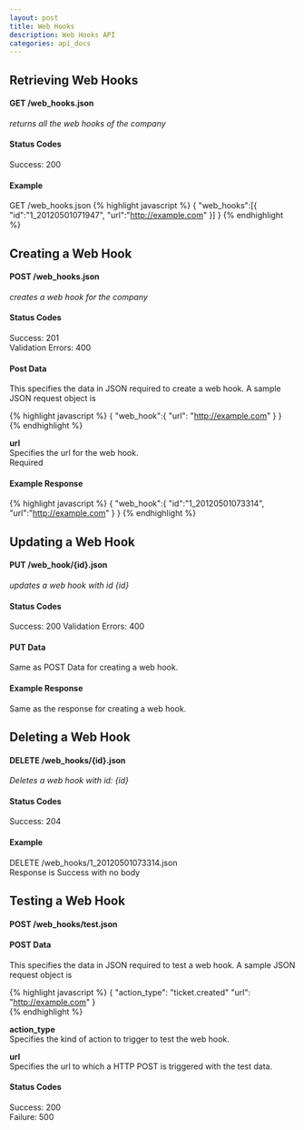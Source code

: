 ```yaml
---
layout: post
title: Web Hooks
description: Web Hooks API
categories: api_docs
---
```


Retrieving Web Hooks
-------------------
#### GET /web_hooks.json
*returns all the web hooks of the company*

#### Status Codes
Success: 200

#### Example
GET /web_hooks.json
{% highlight javascript %}
  {
    "web_hooks":[{
      "id":"1_20120501071947",
      "url":"http://example.com"
    }]
  }
{% endhighlight %}

Creating a Web Hook
-------------------
#### POST /web_hooks.json
*creates a web hook for the company*

#### Status Codes
Success: 201  
Validation Errors: 400

#### Post Data
This specifies the data in JSON required to create a web hook. A sample JSON request object is 

{% highlight javascript %}
  {
  "web_hook":{
    "url": "http://example.com"
  }
}  
{% endhighlight %} 

**url**  
Specifies the url for the web hook.  
Required

#### Example Response
{% highlight javascript %}
  {
    "web_hook":{
      "id":"1_20120501073314",
      "url":"http://example.com"
    }
  }
{% endhighlight %}

Updating a Web Hook
-------------------
#### PUT /web_hook/{id}.json
*updates a web hook with id {id}*

#### Status Codes
Success: 200
Validation Errors: 400

#### PUT Data
Same as POST Data for creating a web hook. 

#### Example Response
Same as the response for creating a web hook.

Deleting a Web Hook
-------------------
#### DELETE /web_hooks/{id}.json
*Deletes a web hook with id: {id}*

#### Status Codes
Success: 204  

#### Example
DELETE /web_hooks/1_20120501073314.json  
Response is Success with no body

Testing a Web Hook
------------------
#### POST /web_hooks/test.json

#### POST Data
This specifies the data in JSON required to test a web hook. A sample JSON request object is 

{% highlight javascript %}
  {
    "action_type": "ticket.created"
    "url": "http://example.com"
  }  
{% endhighlight %}

**action_type**  
Specifies the kind of action to trigger to test the web hook.  

**url**  
Specifies the url to which a HTTP POST is triggered with the test data.

#### Status Codes
Success: 200  
Failure: 500